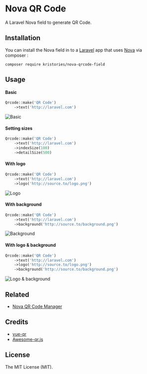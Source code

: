 # Nova QR Code

A Laravel Nova field to generate QR Code.

## Installation

You can install the Nova field in to a [Laravel](http://laravel.com) app that uses [Nova](http://nova.laravel.com) via composer :

```cli
composer require kristories/nova-qrcode-field
```

## Usage

#### Basic

```php
Qrcode::make('QR Code')
    ->text('http://laravel.com')
```

![Basic](https://i.imgur.com/V15fjwl.png)

#### Setting sizes

```php
Qrcode::make('QR Code')
    ->text('http://laravel.com')
    ->indexSize(100)
    ->detailSize(500)
```


#### With logo

```php
Qrcode::make('QR Code')
    ->text('http://laravel.com')
    ->logo('http://source.to/logo.png')
```

![Logo](https://i.imgur.com/YFlAvo3.png)

#### With background

```php
Qrcode::make('QR Code')
    ->text('http://laravel.com')
    ->background('http://source.to/background.png')
```

![Background](https://i.imgur.com/nAbuKCc.png)

#### With logo & background

```php
Qrcode::make('QR Code')
    ->text('http://laravel.com')
    ->logo('http://source.to/logo.png')
    ->background('http://source.to/background.png')
```

![Logo & background](https://i.imgur.com/ppVi4jn.png)

## Related

- [Nova QR Code Manager](https://github.com/Kristories/nova-qrcode-manager)

## Credits

- [vue-qr](https://github.com/Binaryify/vue-qr)
- [Awesome-qr.js](https://github.com/SumiMakito/Awesome-qr.js)

## License

The MIT License (MIT).

